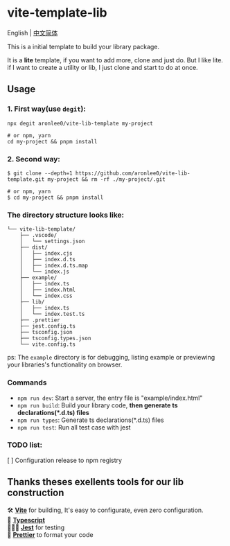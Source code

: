 # vite-template-lib

English | [中文简体](README.cn.md)

This is a initial template to build your library package.

It is a **lite** template, if you want to add more, clone and just do.
But I like lite. if I want to create a utility or lib, I just clone and start to do at once.

## Usage

### 1. First way(use `degit`):

```shell
npx degit aronlee0/vite-lib-template my-project

# or npm, yarn
cd my-project && pnpm install
```

### 2. Second way:

```shell
$ git clone --depth=1 https://github.com/aronlee0/vite-lib-template.git my-project && rm -rf ./my-project/.git

# or npm, yarn
$ cd my-project && pnpm install
```

### The directory structure looks like:

```shell
└── vite-lib-template/
    ├── .vscode/
    │   └── settings.json
    ├── dist/
    │   ├── index.cjs
    │   ├── index.d.ts
    │   ├── index.d.ts.map
    │   └── index.js
    ├── example/
    │   ├── index.ts
    │   ├── index.html
    │   └── index.css
    ├── lib/
    │   ├── index.ts
    │   └── index.test.ts
    ├── .prettier
    ├── jest.config.ts
    ├── tsconfig.json
    ├── tsconfig.types.json
    └── vite.config.ts
```

ps: The `example` directory is for debugging, listing example or previewing your libraries's functionality on browser.

### Commands

- `npm run dev`: Start a server, the entry file is "example/index.html"
- `npm run build`: Build your library code, **then generate ts declarations(\*.d.ts) files**
- `npm run types`: Generate ts declarations(\*.d.ts) files
- `npm run test`: Run all test case with jest

### TODO list:

[ ] Configuration release to npm registry

## Thanks theses exellents tools for our lib construction

🛠 [**Vite**](https://vite.dev/) for building, It's easy to configurate, even zero configuration.  
🎸 [**Typescript**](https://www.typescriptlang.org/)  
👩🏼‍🚒 [**Jest**](https://jestjs.io/) for testing  
💅 [**Prettier**](https://prettier.io/) to format your code
